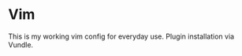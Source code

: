 Vim
======================

This is my working vim config for everyday use.
Plugin installation via Vundle.
